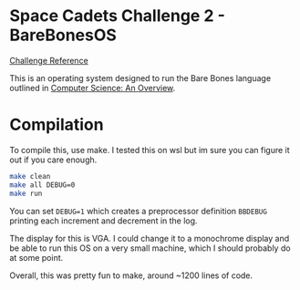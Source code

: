 # Space Cadets Challenge 2 - BareBonesOS

[Challenge Reference](https://secure.ecs.soton.ac.uk/student/wiki/w/COMP1202/Space_Cadets/SCChallengeBareBones)

This is an operating system designed to run the Bare Bones language outlined in [Computer Science: An Overview](http://www.amazon.co.uk/Computer-Science-Overview-Glenn-Brookshear/dp/0321544285/ref=sr_1_1?ie=UTF8&s=books&qid=1225741559&sr=8-1).

# Compilation

To compile this, use make. I tested this on wsl but im sure you can figure it out if you care enough.

```bash
make clean
make all DEBUG=0
make run
```

You can set `DEBUG=1` which creates a preprocessor definition `BBDEBUG` printing each increment and decrement in the log.

The display for this is VGA. I could change it to a monochrome display and be able to run this OS on a very small machine, which I should probably do at some point.

Overall, this was pretty fun to make, around ~1200 lines of code.
